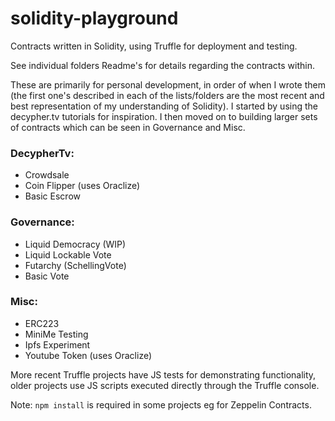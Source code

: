 # solidity-playground

Contracts written in Solidity, using Truffle for deployment and testing. 

See individual folders Readme's for details regarding the contracts within.

These are primarily for personal development, in order of when I wrote them (the first one's described in each of the lists/folders are the most recent and best representation of my understanding of Solidity). I started by using the decypher.tv tutorials for inspiration. I then moved on to building larger sets of contracts which can be seen in Governance and Misc.

### DecypherTv:
- Crowdsale
- Coin Flipper (uses Oraclize)
- Basic Escrow

### Governance:
- Liquid Democracy (WIP)
- Liquid Lockable Vote
- Futarchy (SchellingVote)
- Basic Vote

### Misc:
- ERC223
- MiniMe Testing
- Ipfs Experiment 
- Youtube Token (uses Oraclize)

More recent Truffle projects have JS tests for demonstrating functionality, older projects use JS scripts executed directly through the Truffle console.

Note: <code>npm install</code> is required in some projects eg for Zeppelin Contracts.
